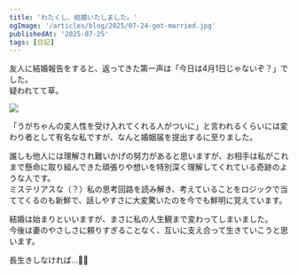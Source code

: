 ```yaml
---
title: 'わたくし、結婚いたしました。'
ogImage: '/articles/blog/2025/07-24-got-married.jpg'
publishedAt: '2025-07-25'
tags: [日記]
---
```


友人に結婚報告をすると、返ってきた第一声は「今日は4月1日じゃないぞ？」でした。  
疑われてて草。

![](/articles/blog/2025/07-24-got-married.webp?w=1200&h=630)

「うがちゃんの変人性を受け入れてくれる人がついに」と言われるくらいには変わり者として有名な私ですが、なんと婚姻届を提出するに至りました。

誰しも他人には理解され難いかげの努力があると思いますが、お相手は私がこれまで懸命に取り組んできた頑張りや想いを特別深く理解してくれている奇跡のような人です。  
ミステリアスな（？）私の思考回路を読み解き、考えていることをロジックで当ててくるのも新鮮で、話しやすさに大変驚いたのを今でも鮮明に覚えています。

結婚は始まりといいますが、まさに私の人生観まで変わってしまいました。  
今後は妻のやさしさに頼りすぎることなく、互いに支え合って生きていこうと思います。

長生きしなければ…😵‍💫
